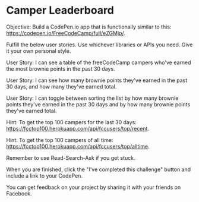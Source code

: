 # Camper Leaderboard

Objective: Build a CodePen.io app that is functionally similar to this: https://codepen.io/FreeCodeCamp/full/eZGMjp/.

Fulfill the below user stories. Use whichever libraries or APIs you need. Give it your own personal style.

User Story: I can see a table of the freeCodeCamp campers who've earned the most brownie points in the past 30 days.

User Story: I can see how many brownie points they've earned in the past 30 days, and how many they've earned total.

User Story: I can toggle between sorting the list by how many brownie points they've earned in the past 30 days and by how many brownie points they've earned total.

Hint: To get the top 100 campers for the last 30 days: https://fcctop100.herokuapp.com/api/fccusers/top/recent.

Hint: To get the top 100 campers of all time: https://fcctop100.herokuapp.com/api/fccusers/top/alltime.

Remember to use Read-Search-Ask if you get stuck.

When you are finished, click the "I've completed this challenge" button and include a link to your CodePen.

You can get feedback on your project by sharing it with your friends on Facebook.